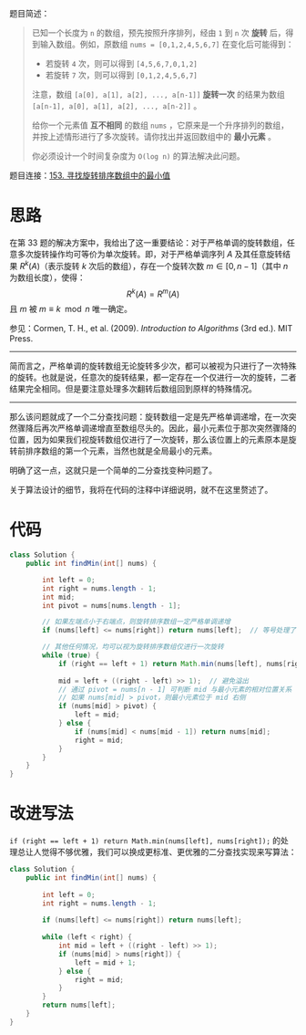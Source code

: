 题目简述：

> 已知一个长度为 `n` 的数组，预先按照升序排列，经由 `1` 到 `n` 次 **旋转** 后，得到输入数组。例如，原数组 `nums = [0,1,2,4,5,6,7]` 在变化后可能得到：
>
> - 若旋转 `4` 次，则可以得到 `[4,5,6,7,0,1,2]`
> - 若旋转 `7` 次，则可以得到 `[0,1,2,4,5,6,7]`
>
> 注意，数组 `[a[0], a[1], a[2], ..., a[n-1]]` **旋转一次** 的结果为数组 `[a[n-1], a[0], a[1], a[2], ..., a[n-2]]` 。
>
> 给你一个元素值 **互不相同** 的数组 `nums` ，它原来是一个升序排列的数组，并按上述情形进行了多次旋转。请你找出并返回数组中的 **最小元素** 。
>
> 你必须设计一个时间复杂度为 `O(log n)` 的算法解决此问题。

题目连接：[153. 寻找旋转排序数组中的最小值](https://leetcode.cn/problems/find-minimum-in-rotated-sorted-array/)

# 思路

在第 33 题的解决方案中，我给出了这一重要结论：对于严格单调的旋转数组，任意多次旋转操作均可等价为单次旋转。即，对于严格单调序列 $A$ 及其任意旋转结果 $R^k(A)$（表示旋转 $k$ 次后的数组），存在一个旋转次数 $m\in[0,n−1]$（其中 $n$ 为数组长度），使得：
$$
R^k(A)=R^m(A)
$$
且 $m$ 被 $m\equiv k\mod n$ 唯一确定。

参见：Cormen, T. H., et al. (2009). *Introduction to Algorithms* (3rd ed.). MIT Press.

---

简而言之，严格单调的旋转数组无论旋转多少次，都可以被视为只进行了一次特殊的旋转。也就是说，任意次的旋转结果，都一定存在一个仅进行一次的旋转，二者结果完全相同。但是要注意处理多次翻转后数组回到原样的特殊情况。

---

那么该问题就成了一个二分查找问题：旋转数组一定是先严格单调递增，在一次突然骤降后再次严格单调递增直至数组尽头的。因此，最小元素位于那次突然骤降的位置，因为如果我们视旋转数组仅进行了一次旋转，那么该位置上的元素原本是旋转前排序数组的第一个元素，当然也就是全局最小的元素。

明确了这一点，这就只是一个简单的二分查找变种问题了。

关于算法设计的细节，我将在代码的注释中详细说明，就不在这里赘述了。

# 代码

```java
class Solution {
    public int findMin(int[] nums) {

        int left = 0;
        int right = nums.length - 1;
        int mid;
        int pivot = nums[nums.length - 1];

        // 如果左端点小于右端点，则旋转排序数组一定严格单调递增
        if (nums[left] <= nums[right]) return nums[left];  // 等号处理了 n = 1 的情况

        // 其他任何情况，均可以视为旋转排序数组仅进行一次旋转
        while (true) {
            if (right == left + 1) return Math.min(nums[left], nums[right]);
            
            mid = left + ((right - left) >> 1);  // 避免溢出
            // 通过 pivot = nums[n - 1] 可判断 mid 与最小元素的相对位置关系
            // 如果 nums[mid] > pivot，则最小元素位于 mid 右侧
            if (nums[mid] > pivot) {
                left = mid;
            } else {
                if (nums[mid] < nums[mid - 1]) return nums[mid];
                right = mid;
            }
        }
    }
}
```

# 改进写法

`if (right == left + 1) return Math.min(nums[left], nums[right]);` 的处理总让人觉得不够优雅，我们可以换成更标准、更优雅的二分查找实现来写算法：

```java
class Solution {
    public int findMin(int[] nums) {
        
        int left = 0;
        int right = nums.length - 1;
        
        if (nums[left] <= nums[right]) return nums[left];
        
        while (left < right) {
            int mid = left + ((right - left) >> 1);
            if (nums[mid] > nums[right]) {
                left = mid + 1;
            } else {
                right = mid;
            }
        }
        return nums[left];
    }
}
```


